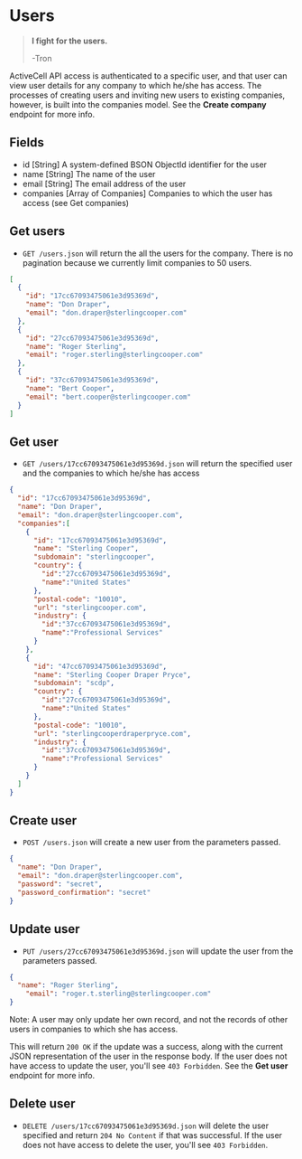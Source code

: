 Users
=====

> **I fight for the users.**
>
> -Tron

ActiveCell API access is authenticated to a specific user, and that user can view user details for any company to which he/she has access. The processes of creating users and inviting new users to existing companies, however, is built into the companies model. See the **Create company** endpoint for more info.


Fields
------

* id [String] A system-defined BSON ObjectId identifier for the user
* name [String] The name of the user
* email [String] The email address of the user
* companies [Array of Companies] Companies to which the user has access (see Get companies)


Get users
------------

* `GET /users.json` will return the all the users for the company. There is no pagination because we currently limit companies to 50 users.

```json
[
  {
    "id": "17cc67093475061e3d95369d",
    "name": "Don Draper",
    "email": "don.draper@sterlingcooper.com"
  },
  {
    "id": "27cc67093475061e3d95369d",
    "name": "Roger Sterling",
    "email": "roger.sterling@sterlingcooper.com"
  },
  {
    "id": "37cc67093475061e3d95369d",
    "name": "Bert Cooper",
    "email": "bert.cooper@sterlingcooper.com"
  }
]
```

Get user
-----------

* `GET /users/17cc67093475061e3d95369d.json` will return the specified user and the companies to which he/she has access

```json
{
  "id": "17cc67093475061e3d95369d",
  "name": "Don Draper",
  "email": "don.draper@sterlingcooper.com",
  "companies":[
    {
      "id": "17cc67093475061e3d95369d",
      "name": "Sterling Cooper",
      "subdomain": "sterlingcooper",
      "country": {
        "id":"27cc67093475061e3d95369d",
        "name":"United States"
      },
      "postal-code": "10010",
      "url": "sterlingcooper.com",
      "industry": {
        "id":"37cc67093475061e3d95369d",
        "name":"Professional Services"
      }
    },
    {
      "id": "47cc67093475061e3d95369d",
      "name": "Sterling Cooper Draper Pryce",
      "subdomain": "scdp",
      "country": {
        "id":"27cc67093475061e3d95369d",
        "name":"United States"
      },
      "postal-code": "10010",
      "url": "sterlingcooperdraperpryce.com",
      "industry": {
        "id":"37cc67093475061e3d95369d",
        "name":"Professional Services"
      }
    }
  ]
}
```


Create user
--------------

* `POST /users.json` will create a new user from the parameters passed.

```json
{
  "name": "Don Draper",
  "email": "don.draper@sterlingcooper.com",
  "password": "secret",
  "password_confirmation": "secret"
}
```

Update user
--------------

* `PUT /users/27cc67093475061e3d95369d.json` will update the user from the parameters passed.

```json
{
  "name": "Roger Sterling",
	"email": "roger.t.sterling@sterlingcooper.com"
}
```

Note: A user may only update her own record, and not the records of other users in companies to which she has access.

This will return `200 OK` if the update was a success, along with the current JSON representation of the user in the response body. If the user does not have access to update the user, you'll see `403 Forbidden`. See the **Get user** endpoint for more info.


Delete user
-------------

* `DELETE /users/17cc67093475061e3d95369d.json` will delete the user specified and return `204 No Content` if that was successful. If the user does not have access to delete the user, you'll see `403 Forbidden`.
